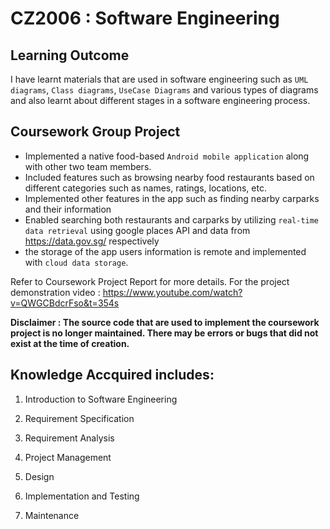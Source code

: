 # CZ2006 : Software Engineering

## Learning Outcome
I have learnt materials that are used in software engineering such as ``UML diagrams``, ``Class diagrams``, ``UseCase Diagrams`` and
various types of diagrams and also learnt about different stages in a software engineering process.

## Coursework Group Project

- Implemented  a native food-based ``Android mobile application`` along with other two team members.  
- Included features such as browsing nearby food restaurants based on different categories such as names, ratings, locations, etc. 
- Implemented other features in the app such as finding nearby carparks and their information 
- Enabled searching both restaurants and carparks by utilizing ``real-time data retrieval`` using google places API and data from https://data.gov.sg/ respectively 
- the storage of the app users information is remote and implemented with ``cloud data storage``.

Refer to Coursework Project Report for more details. 
For the project demonstration video : https://www.youtube.com/watch?v=QWGCBdcrFso&t=354s

**Disclaimer : The source code that are used to implement the coursework project is no longer maintained. There may be errors or bugs that did not exist at the time of creation.**

## Knowledge Accquired includes:

1. Introduction to Software Engineering

2. Requirement Specification

3. Requirement Analysis

4. Project Management

5. Design

6. Implementation and Testing

7. Maintenance
